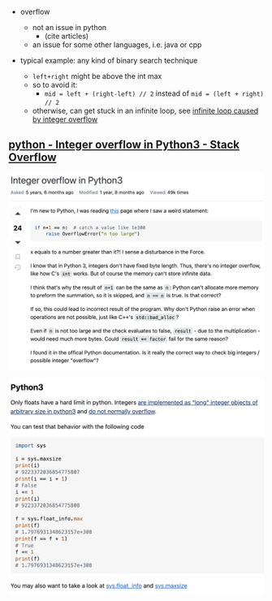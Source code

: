 


- overflow
	- not an issue in python
		- (cite articles)
	- an issue for some other languages, i.e. java or cpp

	

- typical example: any kind of binary search technique
	- `left+right` might be above the int max
	- so to avoid it:
		- `mid = left + (right-left) // 2` instead of `mid = (left + right) // 2`
	- otherwise, can get stuck in an infinite loop, see [infinite loop caused by integer overflow](../Bugs/infinite%20loop%20caused%20by%20integer%20overflow.md)




## [python - Integer overflow in Python3 - Stack Overflow](https://stackoverflow.com/questions/52151647/integer-overflow-in-python3)

![](../!assets/attachments/Pasted%20image%2020240304185849.png)

![](../!assets/attachments/Pasted%20image%2020240304185920.png)